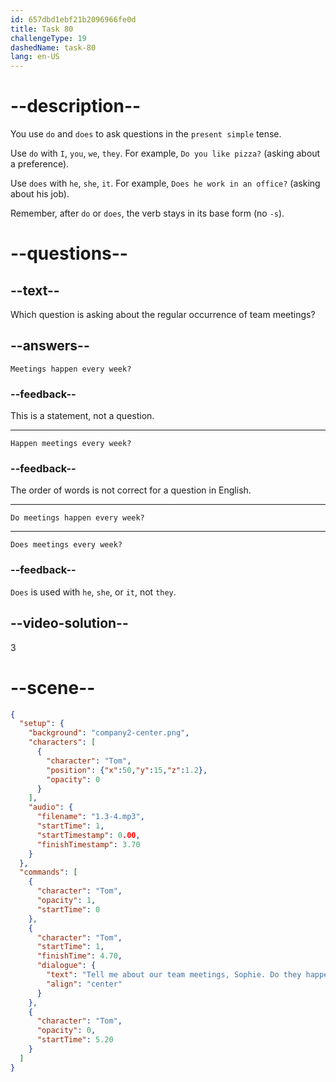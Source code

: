 ```yaml
---
id: 657dbd1ebf21b2096966fe0d
title: Task 80
challengeType: 19
dashedName: task-80
lang: en-US
---
```


<!-- (audio) Tom: Tell me about our team meetings, Sophie. Do they happen every week? -->

# --description--

You use `do` and `does` to ask questions in the `present simple` tense.

Use `do` with `I`, `you`, `we`, `they`. For example, `Do you like pizza?` (asking about a preference).

Use `does` with `he`, `she`, `it`. For example, `Does he work in an office?` (asking about his job).

Remember, after `do` or `does`, the verb stays in its base form (no `-s`). 

# --questions--

## --text--

Which question is asking about the regular occurrence of team meetings?

## --answers--

`Meetings happen every week?`

### --feedback--

This is a statement, not a question.

---

`Happen meetings every week?`

### --feedback--

The order of words is not correct for a question in English.

---

`Do meetings happen every week?`

---

`Does meetings every week?`

### --feedback--

`Does` is used with `he`, `she`, or `it`, not `they`.

## --video-solution--

3

# --scene--

```json
{
  "setup": {
    "background": "company2-center.png",
    "characters": [
      {
        "character": "Tom",
        "position": {"x":50,"y":15,"z":1.2},
        "opacity": 0
      }
    ],
    "audio": {
      "filename": "1.3-4.mp3",
      "startTime": 1,
      "startTimestamp": 0.00,
      "finishTimestamp": 3.70
    }
  },
  "commands": [
    {
      "character": "Tom",
      "opacity": 1,
      "startTime": 0
    },
    {
      "character": "Tom",
      "startTime": 1,
      "finishTime": 4.70,
      "dialogue": {
        "text": "Tell me about our team meetings, Sophie. Do they happen every week?",
        "align": "center"
      }
    },
    {
      "character": "Tom",
      "opacity": 0,
      "startTime": 5.20
    }
  ]
}
```

